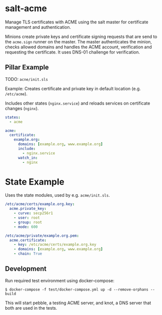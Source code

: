 # salt-acme

Manage TLS certificates with ACME using the salt master for certificate
management and authentication.

Minions create private keys and certificate signing requests that are send to
the `acme.sign` runner on the master. The master authenticates the minion,
checks allowed domains and handles the ACME account, verification and requesting
the certificate. It uses DNS-01 challenge for verification.

## Pillar Example

TODO: `acne/init.sls`

Example: Creates certificate and private key in default location (e.g. `/etc/acme`).

Includes other states (`nginx.service`) and reloads services on certificate changes (`nginx`).

```yaml
states:
  - acme

acme:
  certificate:
    example.org:
      domains: [example.org, www.example.org]
      include:
        - nginx.service
      watch_in:
        - nginx
```

# State Example

Uses the state modules, used by e.g. `acme/init.sls`.

```yaml
/etc/acme/certs/example.org.key:
  acme.private_key:
    - curve: secp256r1
    - user: root
    - group: root
    - mode: 600

/etc/acme/private/example.org.pem:
  acme.certificate:
    - key: /etc/acme/certs/example.org.key
    - domains: [example.org, www.example.org]
    - chain: True
```


## Development

Run required test environment using docker-compose:

```
$ docker-compose -f test/docker-compose.yml up -d --remove-orphans --build
```

This will start pebble, a testing ACME server, and knot, a DNS server that both
are used in the tests.
